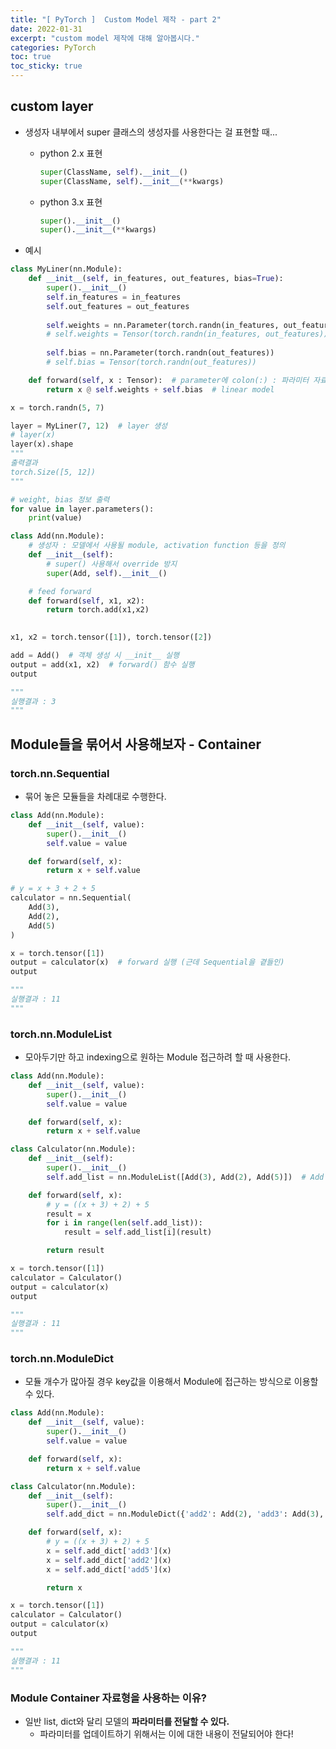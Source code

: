 ```yaml
---
title: "[ PyTorch ]  Custom Model 제작 - part 2"
date: 2022-01-31
excerpt: "custom model 제작에 대해 알아봅시다."
categories: PyTorch
toc: true
toc_sticky: true
---
```



## custom layer

- 생성자 내부에서 super 클래스의 생성자를 사용한다는 걸 표현할 때...
    - python 2.x 표현
        
        ```python
        super(ClassName, self).__init__()
        super(ClassName, self).__init__(**kwargs)
        ```
        
    - python 3.x 표현
        
        ```python
        super().__init__()
        super().__init__(**kwargs)
        ```
        
- 예시

```python
class MyLiner(nn.Module):
    def __init__(self, in_features, out_features, bias=True):
        super().__init__()
        self.in_features = in_features
        self.out_features = out_features
        
        self.weights = nn.Parameter(torch.randn(in_features, out_features))
        # self.weights = Tensor(torch.randn(in_features, out_features))
        
        self.bias = nn.Parameter(torch.randn(out_features))
        # self.bias = Tensor(torch.randn(out_features))

    def forward(self, x : Tensor):  # parameter에 colon(:) : 파라미터 자료형 명시
        return x @ self.weights + self.bias  # linear model

x = torch.randn(5, 7)

layer = MyLiner(7, 12)  # layer 생성
# layer(x)
layer(x).shape
"""
출력결과
torch.Size([5, 12])
"""

# weight, bias 정보 출력 
for value in layer.parameters():
    print(value)
```

```python
class Add(nn.Module):
    # 생성자 : 모델에서 사용될 module, activation function 등을 정의
    def __init__(self):
        # super() 사용해서 override 방지
        super(Add, self).__init__()

    # feed forward
    def forward(self, x1, x2):
        return torch.add(x1,x2)
        

x1, x2 = torch.tensor([1]), torch.tensor([2]) 

add = Add()  # 객체 생성 시 __init__ 실행
output = add(x1, x2)  # forward() 함수 실행
output

""" 
실행결과 : 3
"""
```

## Module들을 묶어서 사용해보자 - Container

### torch.nn.Sequential

- 묶어 놓은 모듈들을 차례대로 수행한다.

```python
class Add(nn.Module):
    def __init__(self, value):
        super().__init__()
        self.value = value

    def forward(self, x):
        return x + self.value

# y = x + 3 + 2 + 5
calculator = nn.Sequential(
    Add(3), 
    Add(2),
    Add(5)
)

x = torch.tensor([1])
output = calculator(x)  # forward 실행 (근데 Sequential을 곁들인)
output

"""
실행결과 : 11
"""
```

### torch.nn.ModuleList

- 모아두기만 하고 indexing으로 원하는 Module 접근하려 할 때 사용한다.

```python
class Add(nn.Module):
    def __init__(self, value):
        super().__init__()
        self.value = value

    def forward(self, x):
        return x + self.value

class Calculator(nn.Module):
    def __init__(self):
        super().__init__()
        self.add_list = nn.ModuleList([Add(3), Add(2), Add(5)])  # Add 생성자 실행

    def forward(self, x):
        # y = ((x + 3) + 2) + 5 
        result = x
        for i in range(len(self.add_list)):
            result = self.add_list[i](result)

        return result

x = torch.tensor([1])
calculator = Calculator()
output = calculator(x)
output

"""
실행결과 : 11
"""
```

### torch.nn.ModuleDict

- 모듈 개수가 많아질 경우 key값을 이용해서 Module에 접근하는 방식으로 이용할 수 있다.

```python
class Add(nn.Module):
    def __init__(self, value):
        super().__init__()
        self.value = value

    def forward(self, x):
        return x + self.value

class Calculator(nn.Module):
    def __init__(self):
        super().__init__()
        self.add_dict = nn.ModuleDict({'add2': Add(2), 'add3': Add(3), 'add5': Add(5)})

    def forward(self, x):
        # y = ((x + 3) + 2) + 5
        x = self.add_dict['add3'](x)
        x = self.add_dict['add2'](x)
        x = self.add_dict['add5'](x)

        return x

x = torch.tensor([1])
calculator = Calculator()
output = calculator(x)
output

"""
실행결과 : 11
"""
```

### Module Container 자료형을 사용하는 이유?

- 일반 list, dict와 달리 모델의 **파라미터를 전달할 수 있다.**
    - 파라미터를 업데이트하기 위해서는 이에 대한 내용이 전달되어야 한다!

